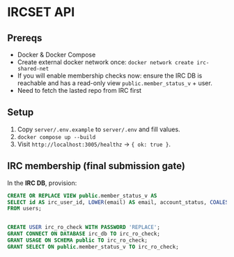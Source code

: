 # IRCSET API

## Prereqs
- Docker & Docker Compose
- Create external docker network once: `docker network create irc-shared-net`
- If you will enable membership checks now: ensure the IRC DB is reachable and has a read-only view `public.member_status_v` + user.
- Need to fetch the lasted repo from IRC first

## Setup
1. Copy `server/.env.example` to `server/.env` and fill values.
2. `docker compose up --build`
3. Visit `http://localhost:3005/healthz` → `{ ok: true }`.


## IRC membership (final submission gate)
In the **IRC DB**, provision:
```sql
CREATE OR REPLACE VIEW public.member_status_v AS
SELECT id AS irc_user_id, LOWER(email) AS email, account_status, COALESCE(is_paid,false) AS is_paid, paid_until
FROM users;


CREATE USER irc_ro_check WITH PASSWORD 'REPLACE';
GRANT CONNECT ON DATABASE irc_db TO irc_ro_check;
GRANT USAGE ON SCHEMA public TO irc_ro_check;
GRANT SELECT ON public.member_status_v TO irc_ro_check;
